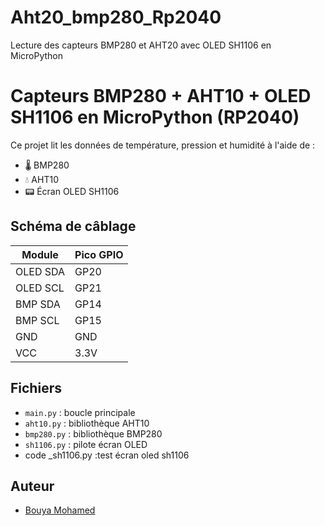 # Aht20_bmp280_Rp2040
Lecture des capteurs BMP280 et AHT20 avec OLED SH1106 en MicroPython
# Capteurs BMP280 + AHT10 + OLED SH1106 en MicroPython (RP2040)

Ce projet lit les données de température, pression et humidité à l'aide de :
- 🌡 BMP280
- 💧 AHT10
- 📟 Écran OLED SH1106

## Schéma de câblage

| Module     | Pico GPIO |
|------------|-----------|
| OLED SDA   | GP20      |
| OLED SCL   | GP21      |
| BMP SDA    | GP14      |
| BMP SCL    | GP15      |
| GND        | GND       |
| VCC        | 3.3V      |

## Fichiers
- `main.py` : boucle principale
- `aht10.py` : bibliothèque AHT10
- `bmp280.py` : bibliothèque BMP280
- `sh1106.py` : pilote écran OLED
-  code _sh1106.py :test écran oled sh1106 
## Auteur
- [Bouya Mohamed](https://github.com/bouyame)
